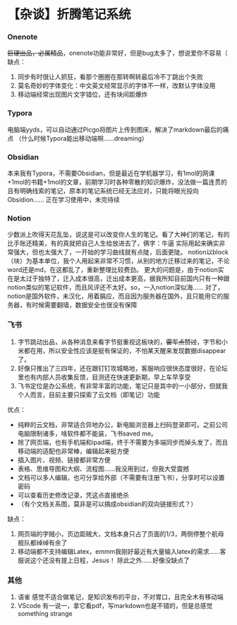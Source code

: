 # 【杂谈】折腾笔记系统



### Onenote
~~巨硬出品，必属精品~~，onenote功能非常好，但是bug太多了，想说爱你不容易（
缺点：
1. 同步有时很让人抓狂，看那个圈圈在那转啊转最后冷不丁跳出个失败
2. 莫名奇妙的字体变化：中文英文经常显示的字体不一样，改默认字体没用
3. 移动端经常出现图片文字错位，还有块间距爆炸


### Typora
电脑端yyds，可以自动通过Picgo将图片上传到图床，解决了markdown最后的痛点
（什么时候Typora能出移动端啊……dreaming）


### Obsidian
本来我有Typora，不需要Obsidian，但是最近在学机器学习，有1mol的网课+1mol的书籍+1mol的文章，前期学习时各种零散的知识爆炸，没法做一篇连贯的且有明确线索的笔记，原本的笔记系统已经无法应对，只能将眼光投向Obsidion……
正在学习使用中，未完待续


### Notion
少数派上吹得天花乱坠，说这是可以改变你人生的笔记。看了大神们的笔记，有的比手账还精美，有的真就把自己人生给放进去了，俩字：牛逼
实际用起来确实非常强大，但也太强大了，一开始的学习曲线就有点陡，后面更陡。
notion以block（块）为基本单位，我个人用起来非常不习惯，从别的地方迁移过来的笔记，不论word还是md，在这都乱了，重新整理比较费劲。
更大的问题是，由于notion实在是太过于独特了，迁入成本很高，迁出成本更高，据我所知目前国内只有一种跟notion类似的笔记软件，而且风评还不太好。so，一入notion深似海……
对了，notion是国外软件，未汉化，用着膈应，而且因为服务器在国外，且只能用它的服务器，有时候需要翻墙，数据安全也很没有保障


### 飞书
1. 字节跳动出品，从各种消息来看字节挺重视这板块的，~~雷军点赞过~~，字节和小米都在用，所以安全性应该是挺有保证的，不怕某天醒来发现数据disappear了。
2. 好像只推出了三四年，还在跟钉钉攻城略地，客服响应很快态度很好，在论坛里也有内部人员收集反馈，目测还在快速更新期，早上车早享受
3. 飞书定位是办公系统，有非常丰富的功能，笔记只是其中的一小部分，但就我个人而言，目前主要只探索了云文档（即笔记）功能

优点：
- 纯粹的云文档，非常适合异地办公，新电脑浏览器上扫码登录即可。之前公司电脑限制诸多，啥软件都不能装，飞书saved me。
- 除了网页端，也有手机端和ipad端，终于不需要为多端同步而掉头发了，而且移动端的适配也非常棒，编辑起来挺方便
- 插入图片、视频、链接都非常方便
- 表格、思维导图和大纲、流程图……我没用到过，但我大受震撼
- 文档可以多人编辑，也可分享给外部（不需要有注册飞书），分享时可以设置密码
- 可以查看历史修改记录，凭这点直接绝杀
- （有个文档关系图，莫非是可以搞成obsidian的双向链接形式？）

缺点：
1. 网页端的字贼小，页边距贼大，文档本身只占了页面的1/3，两侧停整个航母舰队都绰绰有余了
2. 移动端都不支持编辑Latex，emmm我刚好最近有大量输入latex的需求……客服说这个还没有提上日程，Jesus！
除此之外……好像没缺点了


### 其他

1. 语雀
   感觉不适合做笔记，是知识发布的平台，不对胃口，且完全木有移动端
2. VScode
   有一说一，拿它看pdf，写markdown也是不错的，但是总感觉something strange
